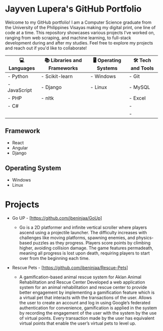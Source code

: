 # Jayven Lupera's GitHub Portfolio 

Welcome to my GitHub portfolio! I am a Computer Science graduate from the University of the Philippines Visayas making my digital print, one line of code at a time.  This repository showcases various projects I’ve worked on, ranging from web scraping, and machine learning, to full-stack development during and after my studies. Feel free to explore my projects and reach out if you'd like to collaborate!

| 💻 Languages   | 📚 Libraries and Frameworks | 🖥️ Operating Systems | 🛠️ Tech and Tools  |
|----------------|-----------------------------|----------------------|--------------------|
| - Python       | - Scikit-learn              | - Windows            | - Git              |
| - JavaScript   | - Django                    | - Linux              | - MySQL            |
| - PHP          | - nltk                      |               | -    Excel         |
| - C#           |                             |                    | -        |
|                |                             |                      | -             |

## Framework
- React
- Angular
- Django

## Operating System
- Windows
- Linux

# Projects
- Go UP - [https://github.com/jbeninjaa/GoUp]
  - Go is a 2D platformer and infinite vertical scroller where players ascend using a projectile launcher. The difficulty increases with challenges like moving platforms, spawning enemies, and physics-based puzzles as they progress. Players score points by climbing higher, avoiding collision damage. The game features permadeath, meaning all progress is lost upon death, requiring players to start over from the beginning each time.

- Rescue Pets - [https://github.com/jbeninjaa/Rescue-Pets]
  - A gamification-based animal rescue system for Aklan Animal Rehabilitation and Rescue Center
Developed a web application system for an animal rehabilitation and rescue center to provide better engagement by implementing a gamification feature which is a virtual pet that interacts with the transactions of the user. Allows the user to create an account and log in using Google’s federated authentication for convenience, gamification is applied in the system by recording the engagement of the user with the system by the use of virtual points. Every transaction made by the user has equivalent virtual points that enable the user’s virtual pets to level up.

